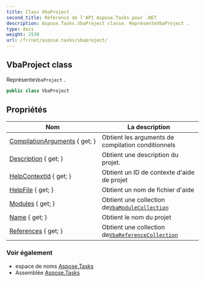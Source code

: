 ```yaml
---
title: Class VbaProject
second_title: Référence de l'API Aspose.Tasks pour .NET
description: Aspose.Tasks.VbaProject classe. ReprésenteVbaProject .
type: docs
weight: 2530
url: /fr/net/aspose.tasks/vbaproject/
---
```

## VbaProject class

Représente`VbaProject` .

```csharp
public class VbaProject
```

## Propriétés

| Nom | La description |
| --- | --- |
| [CompilationArguments](../../aspose.tasks/vbaproject/compilationarguments/) { get; } | Obtient les arguments de compilation conditionnels |
| [Description](../../aspose.tasks/vbaproject/description/) { get; } | Obtient une description du projet. |
| [HelpContextId](../../aspose.tasks/vbaproject/helpcontextid/) { get; } | Obtient un ID de contexte d'aide de projet |
| [HelpFile](../../aspose.tasks/vbaproject/helpfile/) { get; } | Obtient un nom de fichier d'aide |
| [Modules](../../aspose.tasks/vbaproject/modules/) { get; } | Obtient une collection de[`VbaModuleCollection`](../vbamodulecollection/) |
| [Name](../../aspose.tasks/vbaproject/name/) { get; } | Obtient le nom du projet |
| [References](../../aspose.tasks/vbaproject/references/) { get; } | Obtient une collection de[`VbaReferenceCollection`](../vbareferencecollection/) |

### Voir également

* espace de noms [Aspose.Tasks](../../aspose.tasks/)
* Assemblée [Aspose.Tasks](../../)


